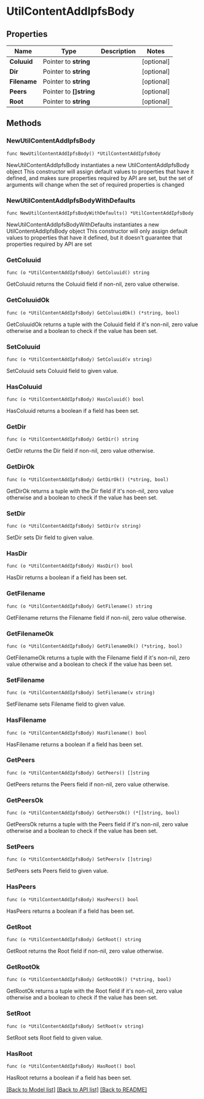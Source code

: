 # UtilContentAddIpfsBody

## Properties

Name | Type | Description | Notes
------------ | ------------- | ------------- | -------------
**Coluuid** | Pointer to **string** |  | [optional] 
**Dir** | Pointer to **string** |  | [optional] 
**Filename** | Pointer to **string** |  | [optional] 
**Peers** | Pointer to **[]string** |  | [optional] 
**Root** | Pointer to **string** |  | [optional] 

## Methods

### NewUtilContentAddIpfsBody

`func NewUtilContentAddIpfsBody() *UtilContentAddIpfsBody`

NewUtilContentAddIpfsBody instantiates a new UtilContentAddIpfsBody object
This constructor will assign default values to properties that have it defined,
and makes sure properties required by API are set, but the set of arguments
will change when the set of required properties is changed

### NewUtilContentAddIpfsBodyWithDefaults

`func NewUtilContentAddIpfsBodyWithDefaults() *UtilContentAddIpfsBody`

NewUtilContentAddIpfsBodyWithDefaults instantiates a new UtilContentAddIpfsBody object
This constructor will only assign default values to properties that have it defined,
but it doesn't guarantee that properties required by API are set

### GetColuuid

`func (o *UtilContentAddIpfsBody) GetColuuid() string`

GetColuuid returns the Coluuid field if non-nil, zero value otherwise.

### GetColuuidOk

`func (o *UtilContentAddIpfsBody) GetColuuidOk() (*string, bool)`

GetColuuidOk returns a tuple with the Coluuid field if it's non-nil, zero value otherwise
and a boolean to check if the value has been set.

### SetColuuid

`func (o *UtilContentAddIpfsBody) SetColuuid(v string)`

SetColuuid sets Coluuid field to given value.

### HasColuuid

`func (o *UtilContentAddIpfsBody) HasColuuid() bool`

HasColuuid returns a boolean if a field has been set.

### GetDir

`func (o *UtilContentAddIpfsBody) GetDir() string`

GetDir returns the Dir field if non-nil, zero value otherwise.

### GetDirOk

`func (o *UtilContentAddIpfsBody) GetDirOk() (*string, bool)`

GetDirOk returns a tuple with the Dir field if it's non-nil, zero value otherwise
and a boolean to check if the value has been set.

### SetDir

`func (o *UtilContentAddIpfsBody) SetDir(v string)`

SetDir sets Dir field to given value.

### HasDir

`func (o *UtilContentAddIpfsBody) HasDir() bool`

HasDir returns a boolean if a field has been set.

### GetFilename

`func (o *UtilContentAddIpfsBody) GetFilename() string`

GetFilename returns the Filename field if non-nil, zero value otherwise.

### GetFilenameOk

`func (o *UtilContentAddIpfsBody) GetFilenameOk() (*string, bool)`

GetFilenameOk returns a tuple with the Filename field if it's non-nil, zero value otherwise
and a boolean to check if the value has been set.

### SetFilename

`func (o *UtilContentAddIpfsBody) SetFilename(v string)`

SetFilename sets Filename field to given value.

### HasFilename

`func (o *UtilContentAddIpfsBody) HasFilename() bool`

HasFilename returns a boolean if a field has been set.

### GetPeers

`func (o *UtilContentAddIpfsBody) GetPeers() []string`

GetPeers returns the Peers field if non-nil, zero value otherwise.

### GetPeersOk

`func (o *UtilContentAddIpfsBody) GetPeersOk() (*[]string, bool)`

GetPeersOk returns a tuple with the Peers field if it's non-nil, zero value otherwise
and a boolean to check if the value has been set.

### SetPeers

`func (o *UtilContentAddIpfsBody) SetPeers(v []string)`

SetPeers sets Peers field to given value.

### HasPeers

`func (o *UtilContentAddIpfsBody) HasPeers() bool`

HasPeers returns a boolean if a field has been set.

### GetRoot

`func (o *UtilContentAddIpfsBody) GetRoot() string`

GetRoot returns the Root field if non-nil, zero value otherwise.

### GetRootOk

`func (o *UtilContentAddIpfsBody) GetRootOk() (*string, bool)`

GetRootOk returns a tuple with the Root field if it's non-nil, zero value otherwise
and a boolean to check if the value has been set.

### SetRoot

`func (o *UtilContentAddIpfsBody) SetRoot(v string)`

SetRoot sets Root field to given value.

### HasRoot

`func (o *UtilContentAddIpfsBody) HasRoot() bool`

HasRoot returns a boolean if a field has been set.


[[Back to Model list]](../README.md#documentation-for-models) [[Back to API list]](../README.md#documentation-for-api-endpoints) [[Back to README]](../README.md)



